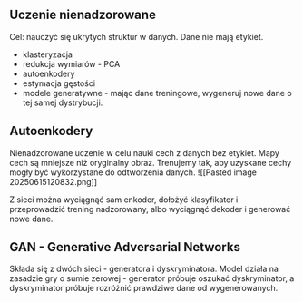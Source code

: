## Uczenie nienadzorowane
Cel: nauczyć się ukrytych struktur w danych. Dane nie mają etykiet.
* klasteryzacja
* redukcja wymiarów - PCA
* autoenkodery
* estymacja gęstości
* modele generatywne - mając dane treningowe, wygeneruj nowe dane o tej samej dystrybucji.

## Autoenkodery
Nienadzorowane uczenie w celu nauki cech z danych bez etykiet. Mapy cech są mniejsze niż oryginalny obraz. Trenujemy tak, aby uzyskane cechy mogły być wykorzystane do odtworzenia danych. 
![[Pasted image 20250615120832.png]]

Z sieci można wyciągnąć sam enkoder, dołożyć klasyfikator i przeprowadzić trening nadzorowany, albo wyciągnąć dekoder i generować nowe dane. 

## GAN - Generative Adversarial Networks
Składa się z dwóch sieci - generatora i dyskryminatora. Model działa na zasadzie gry o sumie zerowej - generator próbuje oszukać dyskryminator, a dyskryminator próbuje rozróżnić prawdziwe dane od wygenerowanych. 
